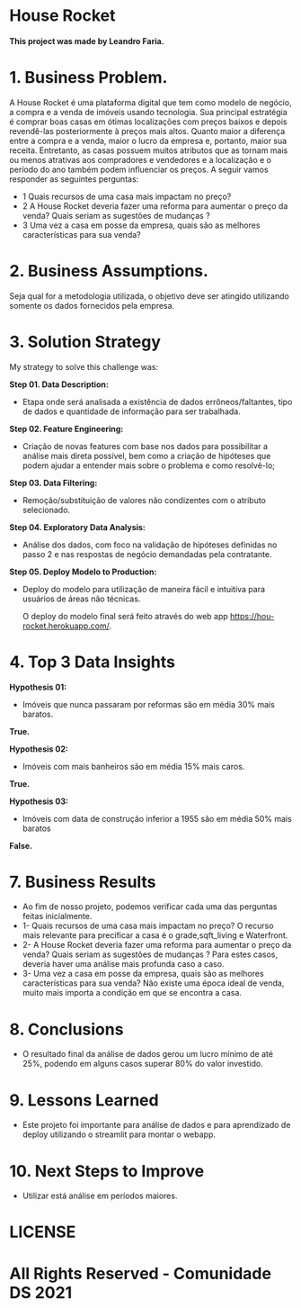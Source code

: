 # House Rocket


#### This project was made by Leandro Faria.

# 1. Business Problem.
  
A House Rocket é uma plataforma digital que tem como modelo de negócio, a compra e a venda de imóveis usando tecnologia. Sua principal estratégia é comprar boas casas em ótimas localizações com preços baixos e depois revendê-las posteriormente à preços mais altos. Quanto maior a diferença entre a compra e a venda, maior o lucro da empresa e, portanto, maior sua receita. Entretanto, as casas possuem muitos atributos que as tornam mais ou menos atrativas aos compradores e vendedores e a localização e o período do ano também podem influenciar os preços. A seguir vamos responder as seguintes perguntas:

- 1 Quais recursos de uma casa mais impactam no preço?
- 2 A House Rocket deveria fazer uma reforma para aumentar o preço da venda? Quais seriam as sugestões de mudanças ?
- 3 Uma vez a casa em posse da empresa, quais são as melhores características para sua venda?


# 2. Business Assumptions.

Seja qual for a metodologia utilizada, o objetivo deve ser atingido utilizando somente os dados fornecidos pela empresa.

# 3. Solution Strategy

My strategy to solve this challenge was:

**Step 01. Data Description:**

- Etapa onde será analisada a existência de dados errôneos/faltantes, tipo de dados e quantidade de informação para ser trabalhada.

**Step 02. Feature Engineering:**

- Criação de novas features com base nos dados para possibilitar a análise mais direta 	possível, bem como a criação de hipóteses que podem ajudar a 		  entender       mais sobre o 	problema e como resolvê-lo;


**Step 03. Data Filtering:**
	
- Remoção/substituição de valores não condizentes com o atributo selecionado.


**Step 04. Exploratory Data Analysis:**
	
- Análise dos dados, com foco na validação de hipóteses definidas no passo 2 e nas respostas 	de negócio demandadas pela contratante.

**Step  05. Deploy Modelo to Production:**
	
- Deploy do modelo para utilização de maneira fácil e intuitiva para usuários de áreas não técnicas.
  
  O deploy do modelo final será feito através do web app https://hou-rocket.herokuapp.com/.

# 4. Top 3 Data Insights

**Hypothesis 01:**

- Imóveis que nunca passaram por reformas são em média 30% mais baratos.


**True.**

**Hypothesis 02:**
	
- Imóveis com mais banheiros são em média 15% mais caros.

**True.**

**Hypothesis 03:**
	
- Imóveis com data de construção inferior a 1955 são em média 50% mais baratos

**False.**

# 7. Business Results
  - Ao fim de nosso projeto, podemos verificar cada uma das perguntas feitas inicialmente.
  - 1- Quais recursos de uma casa mais impactam no preço? O recurso mais relevante para precificar a casa é o grade,sqft_living e Waterfront.
  - 2- A House Rocket deveria fazer uma reforma para aumentar o preço da venda? Quais seriam as sugestões de mudanças ? Para estes casos, deveria haver uma análise       mais profunda caso a caso.
  - 3- Uma vez a casa em posse da empresa, quais são as melhores características para sua venda? Não existe uma época ideal de venda, muito mais importa a condição em que se encontra a casa.


# 8. Conclusions
  - O resultado final da análise de dados gerou um lucro mínimo de até 25%, podendo em alguns casos superar 80% do valor investido.


# 9. Lessons Learned

- Este projeto foi importante para análise de dados e para aprendizado de deploy utilizando o streamlit para montar o webapp.

# 10. Next Steps to Improve

- Utilizar está análise em períodos maiores.

# LICENSE

# All Rights Reserved - Comunidade DS 2021
